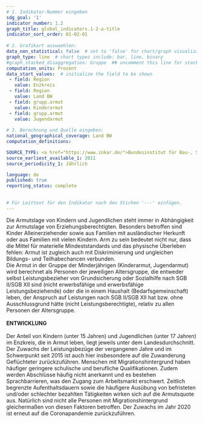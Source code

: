 ```yaml
---
# 1. Indikator-Nummer eingeben 
sdg_goal: '1' 
indicator_number: 1.2
graph_title: global_indicators.1-2-a-title
indicator_sort_order: 01-02-01
 
# 2. Grafikart auswaehlen: 
data_non_statistical: false  # set to 'false' for chart/graph visualization 
graph_type: line  # chart types include: bar, line, binary 
#graph_stacked_disaggregation: Gruppe  ## uncomment this line for stacked bars. eplace 'Geschlecht' with the field of aggregation. 
computation_units: Prozent 
data_start_values:  # initialize the field to be shown  
 - field: Region 
   value: Enzkreis
 - field: Region 
   value: Land BW
 - field: grupp.armut 
   value: Kinderarmut
 - field: grupp.armut 
   value: Jugendarmut
   
# 3. Berechnung und Quelle eingeben: 
national_geographical_coverage: Land BW
computation_definitions: 

SOURCE_TYPE: <a href="https://www.inkar.de/">Bundesinstitut für Bau-, Stadt- und Raumforschung (BBSR)</a>
source_earliest_available_1: 2011
source_periodicity_1: Jährlich

language: de   
published: true 
reporting_status: complete
 
 
# Für Leittext für den Indikator nach den Stichen '---' einfügen. 
---
```


Die Armutslage von Kindern und Jugendlichen steht immer in Abhängigkeit zur Armutslage von Erziehungsberechtigten. Besonders betroffen sind Kinder Alleinerziehender sowie aus Familien mit ausländischer Herkunft oder aus Familien mit vielen Kindern. Arm zu sein bedeutet nicht nur, dass die Mittel für materielle Mindeststandards und das physische Überleben fehlen: Armut ist zugleich auch mit Diskriminierung und ungleichen Bildungs- und Teilhabechancen verbunden. <br>
Die Armut in der Gruppe der Minderjährigen (Kinderarmut, Jugendarmut) wird berechnet als Personen der jeweiligen Altersgruppe, die entweder selbst Leistungsbezieher von Grundsicherung oder Sozialhilfe nach SGB II/SGB XII sind (nicht erwerbsfähige und erwerbsfähige Leistungsbeziehende) oder die in einem Haushalt (Bedarfsgemeinschaft) leben, der Anspruch auf Leistungen nach SGB II/SGB XII hat bzw. ohne Ausschlussgrund hätte (nicht Leistungsberechtigte), relativ zu allen Personen der Altersgruppe. <br>
<br>
**ENTWICKLUNG** <br>
<br>
Der Anteil von Kindern (unter 15 Jahren) und Jugendlichen (unter 17 Jahren) im Enzkreis, die in Armut leben, liegt jeweils unter dem Landesdurchschnitt. Der Zuwachs der Leistungsbezüge der vergangenen Jahre und im Schwerpunkt seit 2015 ist auch hier insbesondere auf die Zuwanderung Geflüchteter zurückzuführen. Menschen mit Migrationshintergrund haben häufiger geringere schulische und berufliche Qualifikationen. Zudem werden Abschlüsse häufig nicht anerkannt und es bestehen Sprachbarrieren, was den Zugang zum Arbeitsmarkt erschwert. Zeitlich begrenzte Aufenthaltsdauern sowie die häufigere Ausübung von befristeten und/oder schlechter bezahlten Tätigkeiten wirken sich auf die Armutsquote aus. Natürlich sind nicht alle Personen mit Migrationshintergrund gleichermaßen von diesen Faktoren betroffen. Der Zuwachs im Jahr 2020 ist erneut auf die Coronapandemie zurückzuführen.

